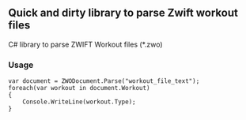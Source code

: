## Quick and dirty library to parse Zwift workout files

C# library to parse ZWIFT Workout files (*.zwo)

### Usage

    var document = ZWODocument.Parse("workout_file_text");
    foreach(var workout in document.Workout)
    {
	    Console.WriteLine(workout.Type);
    }
